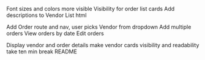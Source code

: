 Font sizes and colors more visible
Visibility for order list cards
Add descriptions to Vendor List html

Add Order route and nav, user picks Vendor from dropdown
Add multiple orders
View orders by date
Edit orders


Display vendor and order details
make vendor cards
visibility and readability
take ten min break
README